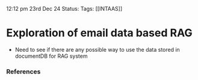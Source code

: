 12:12 pm 23rd Dec 24
Status:
Tags: [[INTAAS]]


# Exploration of email data based RAG


+ Need to see if there are any possible way to use the data stored in documentDB for RAG system



















### References
